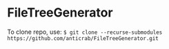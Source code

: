 ﻿# FileTreeGenerator
To clone repo, use:
```$ git clone --recurse-submodules https://github.com/anticrab/FileTreeGenerator.git```
